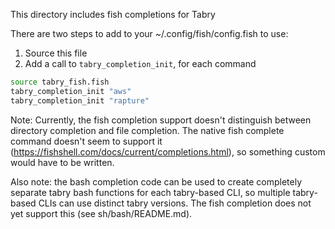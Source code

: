 This directory includes fish completions for Tabry

There are two steps to add to your ~/.config/fish/config.fish to use:

1. Source this file
2. Add a call to `tabry_completion_init`, for each command

```sh
source tabry_fish.fish
tabry_completion_init "aws"
tabry_completion_init "rapture"
```

Note: Currently, the fish completion support doesn't distinguish between directory completion and file completion. The native fish complete command doesn't seem to support it (https://fishshell.com/docs/current/completions.html), so something custom would have to be written.

Also note: the bash completion code can be used to create completely separate tabry bash functions for each tabry-based CLI, so multiple tabry-based CLIs can use distinct tabry versions. The fish completion does not yet support this (see sh/bash/README.md).
